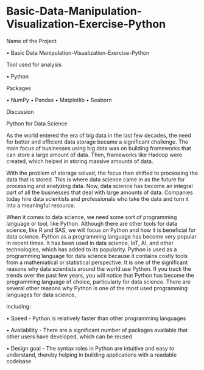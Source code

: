# Basic-Data-Manipulation-Visualization-Exercise-Python

Name of the Project

•	Basic Data Manipulation-Visualization-Exercise-Python

Tool used for analysis 

•	Python 

Packages 

•	NumPy
•	Pandas
•	Matplotlib
•	Seaborn

Discussion 

Python for Data Science 

As the world entered the era of big data in the last few decades, the need for better and efficient data storage became a significant challenge. 
The main focus of businesses using big data was on building frameworks that can store a large amount of data. Then, frameworks like Hadoop were created, 
which helped in storing massive amounts of data.

With the problem of storage solved, the focus then shifted to processing the data that is stored. This is where data science came in as the future for processing 
and analyzing data. Now, data science has become an integral part of all the businesses that deal with large amounts of data. Companies today hire data scientists 
and professionals who take the data and turn it into a meaningful resource.

When it comes to data science, we need some sort of programming language or tool, like Python. Although there are other tools for data science, like R and SAS, 
we will focus on Python and how it is beneficial for data science. Python as a programming language has become very popular in recent times. It has been 
used in data science, IoT, AI, and other technologies, which has added to its popularity. Python is used as a programming language for data science because it 
contains costly tools from a mathematical or statistical perspective. It is one of the significant reasons why data scientists around the world use Python. 
If you track the trends over the past few years, you will notice that Python has become the programming language of choice, particularly for data science.
There are several other reasons why Python is one of the most used programming languages for data science, 

including:

•	Speed - Python is relatively faster than other programming languages

•	Availability - There are a significant number of packages available that other users have developed, which can be reused 

•	Design goal - The syntax roles in Python are intuitive and easy to understand, thereby helping in building applications with a readable codebase
